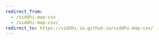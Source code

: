 ```yaml
---
redirect_from:
  - /siddhi-map-csv
  - /siddhi-map-csv/
redirect_to: https://siddhi-io.github.io/siddhi-map-csv/
---
```

